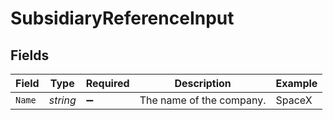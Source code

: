 # SubsidiaryReferenceInput


## Fields

| Field                    | Type                     | Required                 | Description              | Example                  |
| ------------------------ | ------------------------ | ------------------------ | ------------------------ | ------------------------ |
| `Name`                   | *string*                 | :heavy_minus_sign:       | The name of the company. | SpaceX                   |